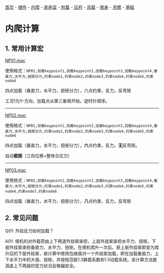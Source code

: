 [首页](./readme.md) - [埋件](./埋件计算.md) - [内爬](./内爬计算.md) - [底座梁](./底座梁计算.md) - [附着](./附着计算.md) - [压杆](./压杆校核.md) - [风载](./风载.md) - [塔身](./塔身.md) - [吊臂](./吊臂.md) - [基础](./基础.md)

# 内爬计算

## 1. 常用计算宏

[NP01.mac](./macs/NP01.mac)

使用格式：`NP01,加载keypoint1,加载keypoint2,加载keypoint3,加载keypoint4,垂直力,水平力,扭矩分力,约束node1,约束node2,约束node3,约束node4,约束node5,约束node6`

四点加载（垂直力，水平力，扭矩分力），六点约束，反力，反弯矩

工况1为Y-方向，加载点从第三象限开始，逆时针顺序。

------

[NP02.mac](./macs/NP02.mac)

使用格式：`NP01,加载keypoint1,加载keypoint2,加载keypoint3,加载keypoint4,垂直力,水平力,扭矩分力,约束node1,约束node2,约束node3,约束node4,约束node5,约束node6`

四点加载（垂直力，水平力，扭矩分力），**六**点约束，反力，**无**反弯矩。

自动**截图**（三向位移+整体合应力）

------

[NP03.mac](./macs/NP03.mac)

使用格式：`NP01,加载keypoint1,加载keypoint2,加载keypoint3,加载keypoint4,垂直力,水平力,扭矩分力,约束node1,约束node2,约束node3,约束node4,约束node5,约束node6,约束node7,约束node8`

四点加载（垂直力，水平力，扭矩分力），**八**点约束，反力，反弯矩



## 2. 常见问题

Q01: 外挂反力如何加载？

A01: 塔机的对外载荷由上下两道外挂架承担，上层外挂架承担水平力、扭矩，下层外挂架承担垂直力、水平力、扭矩。在塔机爬升一次后，原上层外挂架即变为爬升后的下层外挂架，故计算中使用包络值对一个外挂架加载，即在加载垂直力、上下水平力中的大值、扭矩，并按规范取1.3静载系数和1.5动载系统。该计算方法能涵盖上下两层的受力状况且略偏安全。